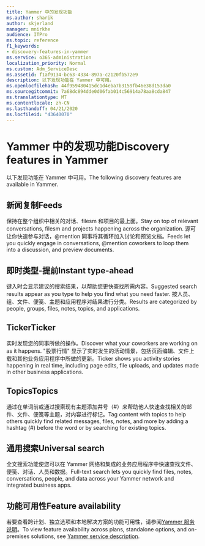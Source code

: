 ```yaml
---
title: Yammer 中的发现功能
ms.author: sharik
author: skjerland
manager: mnirkhe
audience: ITPro
ms.topic: reference
f1_keywords:
- discovery-features-in-yammer
ms.service: o365-administration
localization_priority: Normal
ms.custom: Adm_ServiceDesc
ms.assetid: f1af9134-bc63-4334-897a-c2120fb572e9
description: 以下发现功能在 Yammer 中可用。
ms.openlocfilehash: 44f959480415dc1d4eba7b3159fb46e38d153da0
ms.sourcegitcommit: 7a68dc894dde0d06fab014c56914a78aa8cda847
ms.translationtype: MT
ms.contentlocale: zh-CN
ms.lasthandoff: 04/21/2020
ms.locfileid: "43640070"
---
```

# <a name="discovery-features-in-yammer"></a><span data-ttu-id="21bd4-103">Yammer 中的发现功能</span><span class="sxs-lookup"><span data-stu-id="21bd4-103">Discovery features in Yammer</span></span>

<span data-ttu-id="21bd4-104">以下发现功能在 Yammer 中可用。</span><span class="sxs-lookup"><span data-stu-id="21bd4-104">The following discovery features are available in Yammer.</span></span>
  
## <a name="feeds"></a><span data-ttu-id="21bd4-105">新闻复制</span><span class="sxs-lookup"><span data-stu-id="21bd4-105">Feeds</span></span>

<span data-ttu-id="21bd4-106">保持在整个组织中相关的对话、filesm 和项目的最上面。</span><span class="sxs-lookup"><span data-stu-id="21bd4-106">Stay on top of relevant conversations, filesm and projects happening across the organization.</span></span> <span data-ttu-id="21bd4-107">源可让你快速参与对话，@mention 同事将其循环加入讨论和预览文档。</span><span class="sxs-lookup"><span data-stu-id="21bd4-107">Feeds let you quickly engage in conversations, @mention coworkers to loop them into a discussion, and preview documents.</span></span>

## <a name="instant-type-ahead"></a><span data-ttu-id="21bd4-108">即时类型-提前</span><span class="sxs-lookup"><span data-stu-id="21bd4-108">Instant type-ahead</span></span>

<span data-ttu-id="21bd4-109">键入时会显示建议的搜索结果，以帮助您更快查找所需内容。</span><span class="sxs-lookup"><span data-stu-id="21bd4-109">Suggested search results appear as you type to help you find what you need faster.</span></span> <span data-ttu-id="21bd4-110">按人员、组、文件、便笺、主题和应用程序对结果进行分类。</span><span class="sxs-lookup"><span data-stu-id="21bd4-110">Results are categorized by people, groups, files, notes, topics, and applications.</span></span>
    
## <a name="ticker"></a><span data-ttu-id="21bd4-111">Ticker</span><span class="sxs-lookup"><span data-stu-id="21bd4-111">Ticker</span></span>

<span data-ttu-id="21bd4-112">实时发现您的同事所做的操作。</span><span class="sxs-lookup"><span data-stu-id="21bd4-112">Discover what your coworkers are working on as it happens.</span></span> <span data-ttu-id="21bd4-113">"股票行情" 显示了实时发生的活动情景，包括页面编辑、文件上载和其他业务应用程序中所做的更新。</span><span class="sxs-lookup"><span data-stu-id="21bd4-113">Ticker shows you activity stories happening in real time, including page edits, file uploads, and updates made in other business applications.</span></span>
  
## <a name="topics"></a><span data-ttu-id="21bd4-114">Topics</span><span class="sxs-lookup"><span data-stu-id="21bd4-114">Topics</span></span>

<span data-ttu-id="21bd4-115">通过在单词前或通过搜索现有主题添加井号（#）来帮助他人快速查找相关的邮件、文件、便笺等主题，对内容进行标记。</span><span class="sxs-lookup"><span data-stu-id="21bd4-115">Tag content with topics to help others quickly find related messages, files, notes, and more by adding a hashtag (#) before the word or by searching for existing topics.</span></span>
  
## <a name="universal-search"></a><span data-ttu-id="21bd4-116">通用搜索</span><span class="sxs-lookup"><span data-stu-id="21bd4-116">Universal search</span></span>

<span data-ttu-id="21bd4-117">全文搜索功能使您可以在 Yammer 网络和集成的业务应用程序中快速查找文件、便笺、对话、人员和数据。</span><span class="sxs-lookup"><span data-stu-id="21bd4-117">Full-text search lets you quickly find files, notes, conversations, people, and data across your Yammer network and integrated business apps.</span></span>
  
## <a name="feature-availability"></a><span data-ttu-id="21bd4-118">功能可用性</span><span class="sxs-lookup"><span data-stu-id="21bd4-118">Feature availability</span></span>

<span data-ttu-id="21bd4-119">若要查看跨计划、独立选项和本地解决方案的功能可用性，请参阅[Yammer 服务说明](yammer-service-description.md)。</span><span class="sxs-lookup"><span data-stu-id="21bd4-119">To view feature availability across plans, standalone options, and on-premises solutions, see [Yammer service description](yammer-service-description.md).</span></span>
  
  
